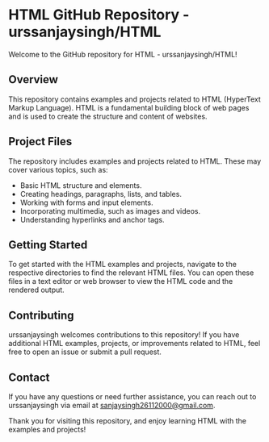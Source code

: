 # HTML GitHub Repository - urssanjaysingh/HTML

Welcome to the GitHub repository for HTML - urssanjaysingh/HTML!

## Overview

This repository contains examples and projects related to HTML (HyperText Markup Language). HTML is a fundamental building block of web pages and is used to create the structure and content of websites.

## Project Files

The repository includes examples and projects related to HTML. These may cover various topics, such as:

- Basic HTML structure and elements.
- Creating headings, paragraphs, lists, and tables.
- Working with forms and input elements.
- Incorporating multimedia, such as images and videos.
- Understanding hyperlinks and anchor tags.

## Getting Started

To get started with the HTML examples and projects, navigate to the respective directories to find the relevant HTML files. You can open these files in a text editor or web browser to view the HTML code and the rendered output.

## Contributing

urssanjaysingh welcomes contributions to this repository! If you have additional HTML examples, projects, or improvements related to HTML, feel free to open an issue or submit a pull request.

## Contact

If you have any questions or need further assistance, you can reach out to urssanjaysingh via email at sanjaysingh26112000@gmail.com.

Thank you for visiting this repository, and enjoy learning HTML with the examples and projects!
